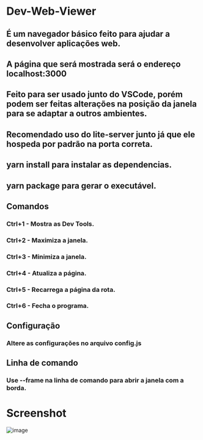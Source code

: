 # Dev-Web-Viewer

## É um navegador básico feito para ajudar a desenvolver aplicações web.
## A página que será mostrada será o endereço localhost:3000
## Feito para ser usado junto do VSCode, porém podem ser feitas alterações na posição da janela para se adaptar a outros ambientes.
## Recomendado uso do lite-server junto já que ele hospeda por padrão na porta correta.

## yarn install para instalar as dependencias.
## yarn package para gerar o executável.

## Comandos
### Ctrl+1 - Mostra as Dev Tools.
### Ctrl+2 - Maximiza a janela.
### Ctrl+3 - Minimiza a janela.
### Ctrl+4 - Atualiza a página.
### Ctrl+5 - Recarrega a página da rota.
### Ctrl+6 - Fecha o programa.

## Configuração
### Altere as configurações no arquivo config.js

## Linha de comando
### Use --frame na linha de comando para abrir a janela com a borda.

# Screenshot
![image](https://user-images.githubusercontent.com/49623348/82718565-8be15e00-9c79-11ea-9f80-36c5c1ab3abe.png)
